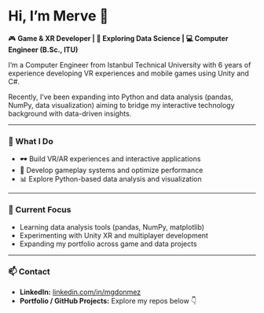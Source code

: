 # Hi, I’m Merve 👋

🎮 **Game & XR Developer | 🧠 Exploring Data Science | 💻 Computer Engineer (B.Sc., ITU)**

I’m a Computer Engineer from Istanbul Technical University with 6 years of experience developing VR experiences and mobile games using Unity and C#.  

Recently, I’ve been expanding into Python and data analysis (pandas, NumPy, data visualization) aiming to bridge my interactive technology background with data-driven insights.

---

### 🧩 What I Do
- 🕶️ Build VR/AR experiences and interactive applications  
- 🧠 Develop gameplay systems and optimize performance  
- 📊 Explore Python-based data analysis and visualization  

---

### 🚀 Current Focus
- Learning data analysis tools (pandas, NumPy, matplotlib)  
- Experimenting with Unity XR and multiplayer development  
- Expanding my portfolio across game and data projects  

---

### 📫 Contact
- **LinkedIn:** [linkedin.com/in/mgdonmez](https://www.linkedin.com/in/mgdonmez)  
- **Portfolio / GitHub Projects:** Explore my repos below 👇

